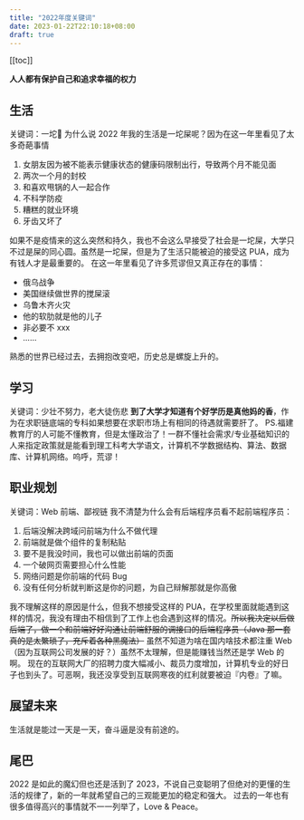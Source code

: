 ```yaml
---
title: "2022年度关键词"
date: 2023-01-22T22:10:18+08:00
draft: true
---
```


[[toc]]



**人人都有保护自己和追求幸福的权力**

## 生活

关键词：一坨💩
为什么说 2022 年我的生活是一坨屎呢？因为在这一年里看见了太多奇葩事情
1. 女朋友因为被不能表示健康状态的健康码限制出行，导致两个月不能见面
2. 两次一个月的封校
3. 和喜欢甩锅的人一起合作
4. 不科学防疫
5. 糟糕的就业环境
6. 牙齿又坏了

如果不是疫情来的这么突然和持久，我也不会这么早接受了社会是一坨屎，大学只不过是屎的同心圆。虽然是一坨屎，但是为了生活只能被迫的接受这 PUA，成为有钱人才是最重要的。
在这一年里看见了许多荒谬但又真正存在的事情：
- 俄乌战争
- 美国继续做世界的搅屎滚
- 乌鲁木齐火灾
- 他的软肋就是他的儿子
- 非必要不 xxx
- ......

熟悉的世界已经过去，去拥抱改变吧，历史总是螺旋上升的。
## 学习
关键词：少壮不努力，老大徒伤悲
**到了大学才知道有个好学历是真他妈的香**，作为在求职链底端的专科如果想要在求职市场上有相同的待遇就需要肝了。
PS.福建教育厅的人可能不懂教育，但是太懂政治了！一群不懂社会需求/专业基础知识的人来指定政策就是能看到理工科考大学语文，计算机不学数据结构、算法、数据库、计算机网络。呜呼，荒谬！
## 职业规划
关键词：Web 前端、鄙视链
我不清楚为什么会有后端程序员看不起前端程序员：
1. 后端没解决跨域问前端为什么不做代理
2. 前端就是做个组件的复制粘贴
3. 要不是我没时间，我也可以做出前端的页面
4. 一个破网页需要担心什么性能
5. 网络问题是你前端的代码 Bug
6. 没有任何分析就判断这是你的问题，为自己辩解那就是你高傲

我不理解这样的原因是什么，但我不想接受这样的 PUA，在学校里面就能遇到这样的情况，我没有理由不相信到了工作上也会遇到这样的情况。~~所以我决定以后做后端了，做一个和前端好好沟通让前端舒服的调接口的后端程序员（Java 那一套真的是太繁琐了，充斥着各种黑魔法）~~
虽然不知道为啥在国内啥技术都注重 Web（因为互联网公司发展的好？）虽然不太理解，但是能赚钱当然还是学 Web 的啊。
现在的互联网大厂的招聘力度大幅减小、裁员力度增加，计算机专业的好日子也到头了。可恶啊，我还没享受到互联网寒夜的红利就要被迫『内卷』了嘛。
## 展望未来
生活就是能过一天是一天，奋斗逼是没有前途的。
## 尾巴
2022 是如此的魔幻但也还是活到了 2023，不说自己变聪明了但绝对的更懂的生活的规律了，新的一年就希望自己的三观能更加的稳定和强大。
过去的一年也有很多值得高兴的事情就不一一列举了，Love & Peace。
